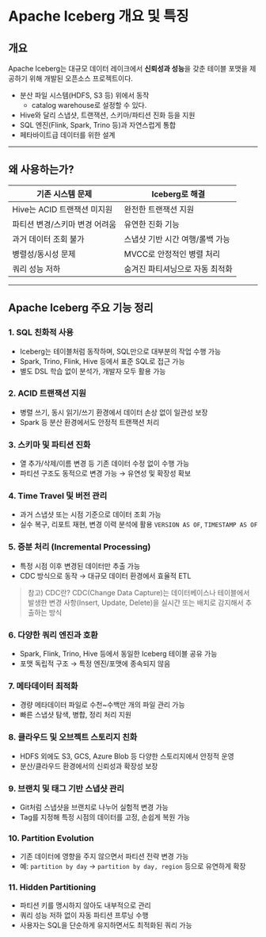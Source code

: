 
# Apache Iceberg 개요 및 특징

## 개요
Apache Iceberg는 대규모 데이터 레이크에서 **신뢰성과 성능**을 갖춘 테이블 포맷을 제공하기 위해 개발된 오픈소스 프로젝트이다.

- 분산 파일 시스템(HDFS, S3 등) 위에서 동작
  - catalog warehouse로 설정할 수 있다.
- Hive와 달리 스냅샷, 트랜잭션, 스키마/파티션 진화 등을 지원
- SQL 엔진(Flink, Spark, Trino 등)과 자연스럽게 통합
- 페타바이트급 데이터를 위한 설계

---

## 왜 사용하는가?

| 기존 시스템 문제 | Iceberg로 해결 |
|------------------|----------------|
| Hive는 ACID 트랜잭션 미지원 | 완전한 트랜잭션 지원 |
| 파티션 변경/스키마 변경 어려움 | 유연한 진화 기능 |
| 과거 데이터 조회 불가 | 스냅샷 기반 시간 여행/롤백 가능 |
| 병렬성/동시성 문제 | MVCC로 안정적인 병렬 처리 |
| 쿼리 성능 저하 | 숨겨진 파티셔닝으로 자동 최적화 |

--- 

## Apache Iceberg 주요 기능 정리

### 1. SQL 친화적 사용
- Iceberg는 테이블처럼 동작하며, SQL만으로 대부분의 작업 수행 가능
- Spark, Trino, Flink, Hive 등에서 표준 SQL로 접근 가능
- 별도 DSL 학습 없이 분석가, 개발자 모두 활용 가능

### 2. ACID 트랜잭션 지원
- 병렬 쓰기, 동시 읽기/쓰기 환경에서 데이터 손상 없이 일관성 보장
- Spark 등 분산 환경에서도 안정적 트랜잭션 처리

### 3. 스키마 및 파티션 진화
- 열 추가/삭제/이름 변경 등 기존 데이터 수정 없이 수행 가능
- 파티션 구조도 동적으로 변경 가능 → 유연성 및 확장성 확보

### 4. Time Travel 및 버전 관리
- 과거 스냅샷 또는 시점 기준으로 데이터 조회 가능
- 실수 복구, 리포트 재현, 변경 이력 분석에 활용
`VERSION AS OF`, `TIMESTAMP AS OF`

### 5. 증분 처리 (Incremental Processing)
- 특정 시점 이후 변경된 데이터만 추출 가능
- CDC 방식으로 동작 → 대규모 데이터 환경에서 효율적 ETL

> 참고)
> CDC란? CDC(Change Data Capture)는 데이터베이스나 테이블에서 발생한 변경 사항(Insert, Update, Delete)을 실시간 또는 배치로 감지해서 추출하는 방식

### 6. 다양한 쿼리 엔진과 호환
- Spark, Flink, Trino, Hive 등에서 동일한 Iceberg 테이블 공유 가능
- 포맷 독립적 구조 → 특정 엔진/포맷에 종속되지 않음

### 7. 메타데이터 최적화
- 경량 메타데이터 파일로 수천~수백만 개의 파일 관리 가능
- 빠른 스냅샷 탐색, 병합, 정리 처리 지원

### 8. 클라우드 및 오브젝트 스토리지 친화
- HDFS 외에도 S3, GCS, Azure Blob 등 다양한 스토리지에서 안정적 운영
- 분산/클라우드 환경에서의 신뢰성과 확장성 보장

### 9. 브랜치 및 태그 기반 스냅샷 관리
- Git처럼 스냅샷을 브랜치로 나누어 실험적 변경 가능
- Tag를 지정해 특정 시점의 데이터를 고정, 손쉽게 복원 가능

### 10. Partition Evolution
- 기존 데이터에 영향을 주지 않으면서 파티션 전략 변경 가능
- 예: `partition by day` → `partition by day, region` 등으로 유연하게 확장

### 11. Hidden Partitioning
- 파티션 키를 명시하지 않아도 내부적으로 관리
- 쿼리 성능 저하 없이 자동 파티션 프루닝 수행
- 사용자는 SQL을 단순하게 유지하면서도 최적화된 쿼리 가능



